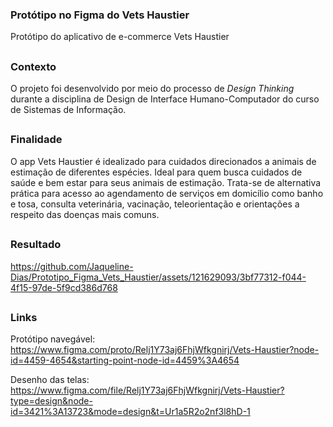 ### Protótipo no Figma do Vets Haustier
Protótipo do aplicativo de e-commerce Vets Haustier

##

### Contexto
O projeto foi desenvolvido por meio do processo de _Design Thinking_ durante a disciplina de Design de Interface Humano-Computador do curso de Sistemas de Informação.

##

### Finalidade
O app Vets Haustier é idealizado para cuidados direcionados a animais de estimação de diferentes espécies. 
Ideal para quem busca cuidados de saúde e bem estar para seus animais de estimação. 
Trata-se de alternativa prática para acesso ao agendamento de serviços em domicílio como banho e tosa, consulta veterinária, vacinação, teleorientação e orientações a respeito das doenças mais comuns.

## 

### Resultado

https://github.com/Jaqueline-Dias/Prototipo_Figma_Vets_Haustier/assets/121629093/3bf77312-f044-4f15-97de-5f9cd386d768

##

### Links
Protótipo navegável:
https://www.figma.com/proto/Relj1Y73aj6FhjWfkgnirj/Vets-Haustier?node-id=4459-4654&starting-point-node-id=4459%3A4654

Desenho das telas:
https://www.figma.com/file/Relj1Y73aj6FhjWfkgnirj/Vets-Haustier?type=design&node-id=3421%3A13723&mode=design&t=Ur1a5R2o2nf3l8hD-1
